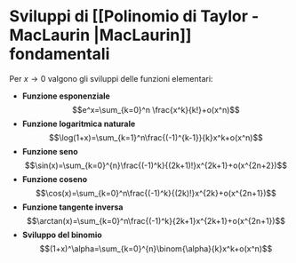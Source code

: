 # Sviluppi di [[Polinomio di Taylor - MacLaurin |MacLaurin]] fondamentali

Per $x\to 0$ valgono gli sviluppi delle funzioni elementari:

- **Funzione esponenziale**
$$e^x=\sum_{k=0}^n \frac{x^k}{k!}+o(x^n)$$
- **Funzione logaritmica naturale**
$$\log(1+x)=\sum_{k=1}^n\frac{(-1)^{k-1}}{k}x^k+o(x^n)$$
- **Funzione seno**
$$\sin(x)=\sum_{k=0}^{n}\frac{(-1)^k}{(2k+1)!}x^{2k+1}+o(x^{2n+2})$$
- **Funzione coseno**
$$\cos(x)=\sum_{k=0}^n\frac{(-1)^k}{(2k)!}x^{2k}+o(x^{2n+1})$$
- **Funzione tangente inversa**
$$\arctan(x)=\sum_{k=0}^n\frac{(-1)^k}{2k+1}x^{2k+1}+o(x^{2n+1})$$
- **Sviluppo del binomio**
$$(1+x)^\alpha=\sum_{k=0}^{n}\binom{\alpha}{k}x^k+o(x^n)$$